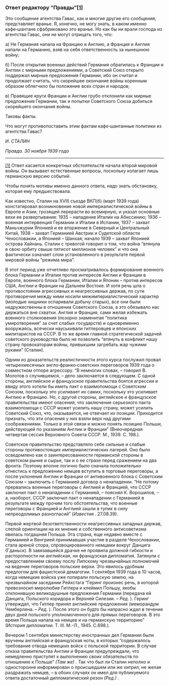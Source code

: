 ### Ответ редактору “Правды”[**[1]**](#_ftn1)

Это сообщение агентства Гавас, как и многие другие его сообщения, представляет вранье. Я, конечно, не могу знать, в каком именно кафе‑шантане сфабриковано это вранье. Но как бы ни врали господа из агентства Гавас, они не могут отрицать того, что:

а) Не Германия напала на Францию и Англию, а Франция и Англия напали на Германию, взяв на себя ответственность за нынешнюю войну;

б) После открытия военных действий Германия обратилась к Франции и Англии с мирными предложениями, а Советский Союз открыто поддержал мирные предложения Германии, ибо он считал и продолжает считать, что скорейшее окончание войны коренным образом облегчило бы положение всех стран и народов;

в) Правящие круги Франции и Англии грубо отклонили как мирные предложения Германии, так и попытки Советского Союза добиться скорейшего окончания войны.

Таковы факты.

Что могут противопоставить этим фактам кафе‑шантанные политики из агентства Гавас?

_И. СТАЛИН_

_Правда. 30 ноября 1939 года_

  

---

[[1]](#_ftnref1) Ответ касается конкретных обстоятельств начала второй мировой войны. Он вызывает естественные вопросы, поскольку излагает лишь германскую версию событий.

Чтобы понять мотивы именно данного ответа, надо знать обстановку, которая ему предшествовала.

Как известно, Сталин на XVIII съезде ВКП(б) (март 1939 года) констатировал возникновение новой империалистической войны в Европе и Азии, грозящей перерасти во всемирную, и указал основные вехи ее развертывания: 1935 – нападение Италии на Абиссинию; 1936 – военная интервенция Германии и Италии в Испании, 1937 – захват Маньчжурии Японией и ее вторжение в Северный и Центральный Китай, 1938 – захват Германией Австрии и Судетской области Чехословакии, а Японией – Шанхая; начало 1939 – захват Японией острова Хайнань. Сталин с тревогой говорил о том, что война “втянула в свою орбиту свыше пятисот миллионов человек” и что она фактически означает слом установленного в результате первой мировой войны “режима мира”.

В этот период уже отчетливо просматривалось формирование военного блока Германии и Италии против интересов Англии и Франции в Европе, военного блока Германии, Италии и Японии – против интересов США, Англии и Франции на Дальнем Востоке. И хотя речь шла о противостоянии агрессивных и неагрессивных держав, по сути противоречия между ними носили межимпериалистический характер (молодые хищники оспаривали добычу старых), все они были недружественны в отношении Советского Союза, а это обязывало нас держаться вне схватки. Англия и Франция, сами желая избежать военного столкновения (позорно знаменитая “политика умиротворения” за счет слабых государств) и одновременно вооружаясь, всячески науськивали гитлеровцев и японских милитаристов на СССР. В то же время главной стратегической задачей советского руководства было не позволить “втянуть в конфликт нашу страну провокаторам войны, привыкшим загребать жар чужими руками” (Сталин).

Одним из доказательств реалистичности этого курса послужил провал четырехмесячных англо‑франко‑советских переговоров 1939 года о совместном отпоре агрессору. “В немногих словах, – говорил В. Молотов о случившемся, – дело заключается в следующем. С одной стороны, английское и французское правительства боятся агрессии и ввиду этого хотели бы иметь пакт о взаимопомощи с Советским Союзом, поскольку это усиливает их самих, поскольку это усиливает Англию и Францию. Но, с другой стороны, английское и французское правительства имеют опасения, что заключение серьезного пакта взаимопомощи с СССР может усилить нашу страну, может усилить Советский Союз, что, оказывается, не отвечает их позиции. Приходится признать, что эти опасения у них взяли верх над другими соображениями. Только в этой связи и можно понять позицию Польши, действующей по указаниям Англии и Франции” (Внеочередная четвертая сессия Верховного Совета СССР. М., 1939. С. 198.).

Советское правительство представляло себе сильные и слабые стороны противостоящих империалистических лагерей. Оно было осведомлено как о заинтересованности германской стороны в советском рынке и сырье, так и о ее страхе перед сражением на два фронта. Поэтому вполне логично было сначала положительно отнестись к предложению немцев вступить в торговые переговоры, а после уклонения Англии и Франции от антивоенного блока с Советским Союзом – заключить с Германией договор о ненападении. “Не потому прервались военные переговоры с Англией и Францией, что СССР заключил пакт о ненападении с Германией, – пояснял К. Ворошилов, – а, наоборот, СССР заключил пакт о ненападении с Германией в результате между прочим того обстоятельства, что военные переговоры с Францией и Англией зашли в тупик в силу непреодолимых разногласий” (_Известия_ . 27.08.39).

Первой жертвой безответственности неагрессивных западных держав, слепой ориентации на их мнение и собственного антисоветизма явилась тогдашняя Польша. Эта страна, еще недавно вместе с Германией и Венгрией принимавшая участие в разделе Чехословакии, стала ареной спора, спровоцированного немцами вокруг Данцига (Гданьск). В завязавшейся драчке не проявила должной гибкости и расторопности ни английская, ни французская дипломатия. Затянули с предоставлением своему послу Липскому чрезвычайных полномочий на ведение переговоров польские верхи. Это явилось удобным предлогом для фашистской демагогии. 1 сентября 1939 года в 10 часов, когда немецкие войска уже попирали польскую землю, на чрезвычайном заседании Рейхстага “Геринг произнес речь, в которой превозносил миролюбие Гитлера и клеймил Польшу, якобы отклонившую великодушные предложения Германии (передача ей Данцига, Польского коридора и Верхней Силезии. – _Ред._ ). Геринг утверждал, что Гитлер принял английские предложения (меморандум Чемберлена. – _Ред._ ). После этого он будто бы напрасно ждал в течение двух дней польского уполномоченного для прямых переговоров. В это время Польша напала на немцев и на германскую территорию” (История дипломатии. T. III. М.–Л., 1945. С.698.).

Вечером 1 сентября министерству иностранных дел Германии были вручены английская и французская ноты, в которых “содержалось требование отвода немецких войск с польской территории. В случае отказа правительства Англии и Франции предупреждали, что немедленно приступят к выполнению своих обязательств по отношению к Польше” _(Там же)_ . Так что был ли Сталин неполно и односторонне информирован о происшедшем или же хитрил, не желая раздражать немцев, – в обоих случаях он имел для публикуемого ответа достаточный дипломатический резон _(Ред.)_ .